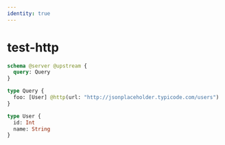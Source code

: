 ```yaml
---
identity: true
---
```


# test-http

```graphql @config
schema @server @upstream {
  query: Query
}

type Query {
  foo: [User] @http(url: "http://jsonplaceholder.typicode.com/users")
}

type User {
  id: Int
  name: String
}
```
